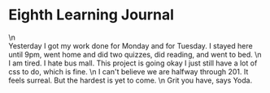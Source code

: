 # Eighth Learning Journal
\n  
Yesterday I got my work done for Monday and for Tuesday. I stayed here until 9pm, went home and did two quizzes, did reading, and went to bed.
\n  
I am tired. I hate bus mall. This project is going okay I just still have a lot of css to do, which is fine.
\n
I can't believe we are halfway through 201. It feels surreal. But the hardest is yet to come.
\n
Grit you have, says Yoda.
